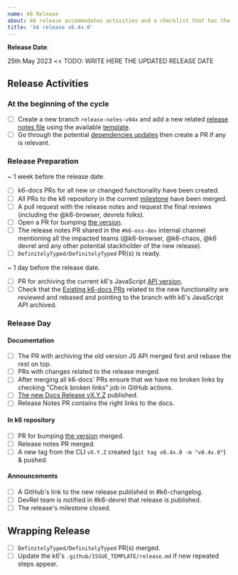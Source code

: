```yaml
---
name: k6 Release 
about: k6 release accommodates activities and a checklist that has the k6 open-source release process.
title: 'k6 release v0.4x.0'
---
```


**Release Date**: 

25th May 2023 <<  TODO: WRITE HERE THE UPDATED RELEASE DATE

## Release Activities

### At the beginning of the cycle

- [ ] Create a new branch `release-notes-v04x` and add a new related [release notes file](release-template/release%20notes) using the available [template](release-template/release%20notes/template.md).
- [ ] Go through the potential [dependencies updates](Dependencies.md) then create a PR if any is relevant. 

### Release Preparation

~ 1 week before the release date.

- [ ] k6-docs PRs for all new or changed functionality have been created.
- [ ] All PRs to the k6 repository in the current [milestone](https://github.com/grafana/k6/milestones) have been merged.
- [ ] A pull request with the release notes and request the final reviews (including the @k6-browser, devrels folks).
- [ ] Open a PR for bumping [the version](https://github.com/grafana/k6/blob/9fa50b2d1f259cdccff5cc7bc18a236d31c345ac/lib/consts/consts.go#L11).
- [ ] The release notes PR shared in the `#k6-oss-dev` internal channel mentioning all the impacted teams (@k6-browser, @k6-chaos, @k6 devrel and any other potential stackholder of the new release).
- [ ] `DefinitelyTyped/DefinitelyTyped` PR(s) is ready.

~ 1 day before the release date.

- [ ] PR for archiving the current k6's JavaScript [API version](https://github.com/grafana/k6-docs/wiki/Add-version-for-Javascript-API-documentation).
- [ ] Check that the [Existing k6-docs PRs](https://github.com/grafana/k6-docs/pulls) related to the new functionality are reviewed and rebased and pointing to the branch with k6's JavaScript API archived.
 
### Release Day

#### Documentation

- [ ] The PR with archiving the old version JS API merged first and rebase the rest on top.
- [ ] PRs with changes related to the release merged.
- [ ] After merging all k6-docs' PRs ensure that we have no broken links by checking "Check broken links" job in GitHub actions. 
- [ ] [The new Docs Release vX.Y.Z](https://github.com/grafana/k6-docs/releases/new) published.
- [ ] Release Notes PR contains the right links to the docs.

#### In k6 repository

- [ ] PR for bumping [the version](https://github.com/grafana/k6/blob/9fa50b2d1f259cdccff5cc7bc18a236d31c345ac/lib/consts/consts.go#L11) merged.
- [ ] Release notes PR merged.
- [ ] A new tag from the CLI `vX.Y.Z` created (`git tag v0.4x.0 -m "v0.4x.0"`) & pushed.

#### Announcements

- [ ] A GitHub's link to the new release published in #k6-changelog.
- [ ] DevRel team is notified in #k6-devrel that release is published.
- [ ] The release's milestone closed.

## Wrapping Release

- [ ] `DefinitelyTyped/DefinitelyTyped` PR(s) merged.
- [ ] Update the k6's `.github/ISSUE_TEMPLATE/release.md` if new repeated steps appear.
